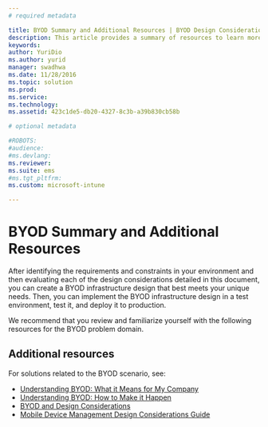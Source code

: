 ```yaml
---
# required metadata

title: BYOD Summary and Additional Resources | BYOD Design Considerations Guide
description: This article provides a summary of resources to learn more about solutions related to Bring Your Own Device scenario. 
keywords:
author: YuriDio
ms.author: yurid
manager: swadhwa
ms.date: 11/28/2016
ms.topic: solution
ms.prod:
ms.service: 
ms.technology:
ms.assetid: 423c1de5-db20-4327-8c3b-a39b830cb58b

# optional metadata

#ROBOTS:
#audience:
#ms.devlang:
ms.reviewer: 
ms.suite: ems
#ms.tgt_pltfrm:
ms.custom: microsoft-intune

---
```


# BYOD Summary and Additional Resources

After identifying the requirements and constraints in your environment and then evaluating each of the design considerations detailed in this document, you can create a BYOD infrastructure design that best meets your unique needs. Then, you can implement the BYOD infrastructure design in a test environment, test it, and deploy it to production.
 
We recommend that you review and familiarize yourself with the following resources for the BYOD problem domain.

## Additional resources

For solutions related to the BYOD scenario, see:

- [Understanding BYOD: What it Means for My Company](https://channel9.msdn.com/Shows/TechNet+Radio/TechNet-Radio-Part-1-Understanding-BYOD-What-it-Means-for-My-Company)
- [Understanding BYOD: How to Make it Happen](https://channel9.msdn.com/Shows/TechNet+Radio/TechNet-Radio-Part-2-Understanding-BYOD-How-to-Make-it-Happen)
- [BYOD and Design Considerations](https://channel9.msdn.com/Shows/TechNet+Radio/TechNet-Radio-Part-3-BYOD-and-Design-Considerations)
- [Mobile Device Management Design Considerations Guide](http://aka.ms/mdmdcg)


